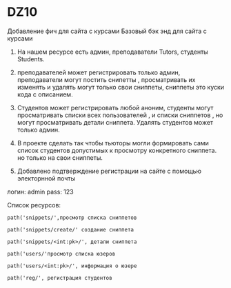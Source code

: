 # DZ10
Добавление фич для сайта с курсами
Базовый бэк энд для сайта с курсами
1. На нашем ресурсе есть админ, преподаватели Tutors,
студенты Students. 
2. преподавателей может регистрировать только админ,
преподаватели могут постить снипетты , просматривать их 
изменять и удалять могут только свои сниппеты, сниппеты это куски кода 
с описанием.
3. Студентов может регистрировать любой аноним, студенты могут 
просматривать списки всех  пользователей , и списки сниппетов ,
но могут просматривать детали сниппета. Удалять студентов может только 
админ.

4. В проекте сделать так чтобы тьюторы могли формировать сами 
список студентов допустимых  к просмотру конкретного сниппета.
но только на свои сниппеты. 
5. Добавлено подтверждение регистрации на сайте с помощью электорнной почты  

логин: admin pass: 123

Список ресурсов:

    path('snippets/',просмотр списка сниппетов

    path('snippets/create/' создание сниппета

    path('snippets/<int:pk>/', детали сниппета

    path('users/'просмотр списка юзеров

    path('users/<int:pk>/', информация о юзере

    path('reg/', регистрация студентов
